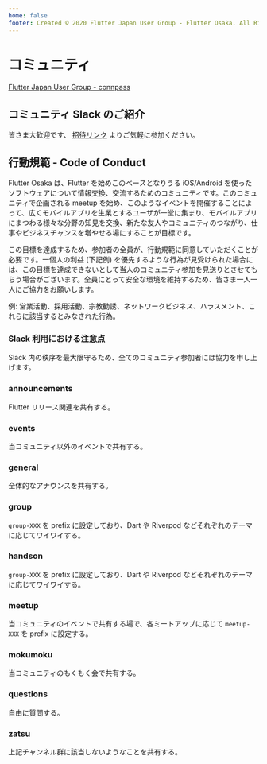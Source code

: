 ```yaml
---
home: false
footer: Created © 2020 Flutter Japan User Group - Flutter Osaka. All Rights Reserved.
---
```


# コミュニティ

[Flutter Japan User Group - connpass](https://flutter-jp.connpass.com/)

## コミュニティ Slack のご紹介

皆さま大歓迎です、 [招待リンク](https://join.slack.com/t/flutter-osaka/shared_invite/enQtODg3NTMxNTg4Njg5LTBhY2ZiMWFhOTI3NjZmN2IwZTc1MWY1Yzc3ODQ4NGRhYzQyNWM0NTg2NzY3OWEwNjk2MmMxMzQ4ZjFmNTZhNTI) よりご気軽に参加ください。

## 行動規範 - Code of Conduct

Flutter Osaka は、Flutter を始めこのベースとなりうる iOS/Android を使ったソフトウェアについて情報交換、交流するためのコミュニティです。このコミュニティで企画される meetup を始め、このようなイベントを開催することによって、広くモバイルアプリを生業とするユーザが一堂に集まり、モバイルアプリにまつわる様々な分野の知見を交換、新たな友人やコミュニティのつながり、仕事やビジネスチャンスを増やせる場にすることが目標です。

この目標を達成するため、参加者の全員が、行動規範に同意していただくことが必要です。一個人の利益 (下記例) を優先するような行為が見受けられた場合には、この目標を達成できないとして当人のコミュニティ参加を見送りとさせてもらう場合がございます。全員にとって安全な環境を維持するため、皆さま一人一人にご協力をお願いします。

例: 営業活動、採用活動、宗教勧誘、ネットワークビジネス、ハラスメント、これらに該当するとみなされた行為。

### Slack 利用における注意点

Slack 内の秩序を最大限守るため、全てのコミュニティ参加者には協力を申し上げます。

### announcements
Flutter リリース関連を共有する。

### events
当コミュニティ以外のイベントで共有する。

### general
全体的なアナウンスを共有する。

### group
`group-XXX` を prefix に設定しており、<hbr/>Dart や Riverpod などそれぞれのテーマに応じてワイワイする。

### handson
`group-XXX` を prefix に設定しており、<hbr/>Dart や Riverpod などそれぞれのテーマに応じてワイワイする。

### meetup
当コミュニティのイベントで共有する場で、<hbr/>各ミートアップに応じて `meetup-XXX` を prefix に設定する。

### mokumoku
当コミュニティのもくもく会で共有する。

### questions
自由に質問する。

### zatsu
上記チャンネル群に該当しないようなことを共有する。
